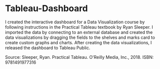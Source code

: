 # Tableau-Dashboard

I created the interactive dashboard for a Data Visualization course by following instructions in the Practical Tableau textbook by Ryan Sleeper. I imported the data by connecting to an external database and created the data visualizations by dragging the fields to the shelves and marks card to create custom graphs and charts. After creating the data visualizations, I released the dashboard to Tableau Public. 

Source: 
Sleeper, Ryan. Practical Tableau. O'Reilly Media, Inc., 2018.
ISBN: 9781491977316
